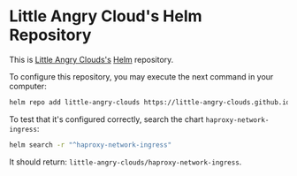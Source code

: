# Little Angry Cloud's Helm Repository

This is [Little Angry Clouds's](https://little-angry-clouds.github.io/)
[Helm](https://helm.sh) repository.

To configure this repository, you may execute the next command in your computer:

```bash
helm repo add little-angry-clouds https://little-angry-clouds.github.io/
```

To test that it's configured correctly, search the chart
`haproxy-network-ingress`:

```bash
helm search -r "^haproxy-network-ingress"
```

It should return: `little-angry-clouds/haproxy-network-ingress`.

